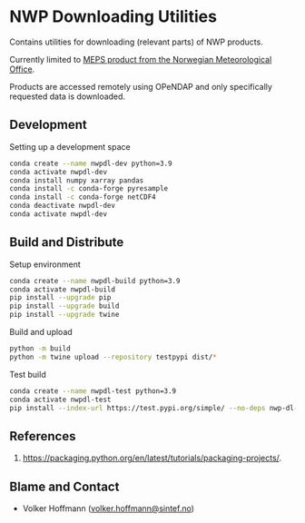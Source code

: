 # NWP Downloading Utilities

Contains utilities for downloading (relevant parts) of NWP products.

Currently limited to [MEPS product from the Norwegian Meteorological Office](https://thredds.met.no/thredds/metno.html).

Products are accessed remotely using OPeNDAP and only specifically requested data is downloaded.

## Development

Setting up a development space

```sh
conda create --name nwpdl-dev python=3.9
conda activate nwpdl-dev
conda install numpy xarray pandas
conda install -c conda-forge pyresample
conda install -c conda-forge netCDF4
conda deactivate nwpdl-dev
conda activate nwpdl-dev
```

## Build and Distribute

Setup environment

```sh
conda create --name nwpdl-build python=3.9
conda activate nwpdl-build
pip install --upgrade pip
pip install --upgrade build
pip install --upgrade twine
```

Build and upload

```sh
python -m build
python -m twine upload --repository testpypi dist/* 
```

Test build

```sh
conda create --name nwpdl-test python=3.9
conda activate nwpdl-test
pip install --index-url https://test.pypi.org/simple/ --no-deps nwp-dl-utils
```

## References

1. https://packaging.python.org/en/latest/tutorials/packaging-projects/.

## Blame and Contact

- Volker Hoffmann (volker.hoffmann@sintef.no)
